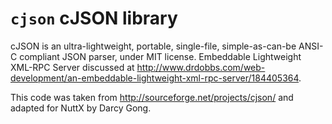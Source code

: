 # `cjson` cJSON library

cJSON is an ultra-lightweight, portable, single-file, simple-as-can-be
ANSI-C compliant JSON parser, under MIT license. Embeddable Lightweight
XML-RPC Server discussed at
<http://www.drdobbs.com/web-development/an-embeddable-lightweight-xml-rpc-server/184405364>.

This code was taken from <http://sourceforge.net/projects/cjson/> and
adapted for NuttX by Darcy Gong.
